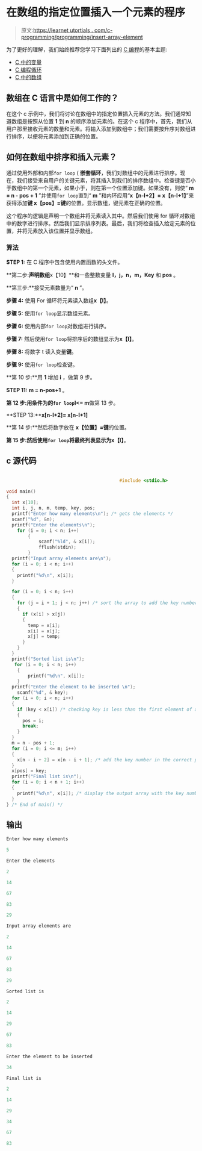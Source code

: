 # 在数组的指定位置插入一个元素的程序

> 原文:[https://learnet utortials . com/c-programming/programming/insert-array-element](https://learnetutorials.com/c-programming/programs/inserting-array-element)

为了更好的理解，我们始终推荐您学习下面列出的 [C 编程](../ "C programming")的基本主题:

*   [C 中的变量](../../c-programming/variables)
*   [C 编程循环](../../c-programming/loops "C programming loops")
*   [C 中的数组](../../c-programming/array)

## 数组在 C 语言中是如何工作的？

在这个 c 示例中，我们将讨论在数组中的指定位置插入元素的方法。我们通常知道数组是按照从位置 **1** 到 **n** 的顺序添加元素的。在这个 c 程序中，首先，我们从用户那里接收元素的数量和元素。将输入添加到数组中；我们需要按升序对数组进行排序，以便将元素添加到正确的位置。

## 如何在数组中排序和插入元素？

通过使用外部和内部`for loop` ( **嵌套循环**，我们对数组中的元素进行排序。现在，我们接受来自用户的关键元素，将其插入到我们的排序数组中。检查键是否小于数组中的第一个元素，如果小于，则在第一个位置添加键。如果没有，则使“ **m = n - pos + 1** ”并使用`for loop`直到“ **m** ”和内环应用“**x【n-I+2】= x【n-I+1】**”来获得添加**键 x【pos】=键**的位置。显示数组，键元素在正确的位置。

这个程序的逻辑是声明一个数组并将元素读入其中。然后我们使用 for 循环对数组中的数字进行排序。然后我们显示排序列表。最后，我们将检查插入给定元素的位置，并将元素放入该位置并显示数组。

### 算法

**STEP 1:** 在 C 程序中包含使用内置函数的头文件。

**第二步:**声明数组**x【10】**和一些整数变量 **I，j，n，m，Key** 和 **pos** 。

**第三步:**接受元素数量为“ **n** ”。

**步骤 4:** 使用 For 循环将元素读入数组**x【I】**。

**步骤 5:** 使用`for loop`显示数组元素。

**步骤 6:** 使用内部`for loop`对数组进行排序。

**步骤 7:** 然后使用`for loop`将排序后的数组显示为**x【I】**。

**步骤 8:** 将数字 t 读入变量**键**。

**步骤 9:** 使用`for loop`检查键。

**第 10 步:**用 **1** 增加 **i** ，做第 9 步。

**STEP 11:** **m = n-pos+1** 。

**第 12 步:**用条件为**的`for loop`I<= m**做第 13 步。

**STEP 13:****x[n-I+2]= x[n-I+1]**

**第 14 步:**然后将数字放在 **x【位置】=键**的位置。

**第 15 步:**然后使用`for loop`将最终列表显示为**x【I】**。

## c 源代码

```c

                                          #include <stdio.h>

void main()
{
  int x[10];
  int i, j, n, m, temp, key, pos;
  printf("Enter how many elements\n"); /* gets the elements */
  scanf("%d", &n);
  printf("Enter the elements\n");
    for (i = 0; i < n; i++)
        {
            scanf("%ld", & x[i]);
            fflush(stdin);
        }
  printf("Input array elements are\n");
  for (i = 0; i < n; i++)
  {
    printf("%d\n", x[i]);
  }

  for (i = 0; i < n; i++)
  {
    for (j = i + 1; j < n; j++) /* sort the array to add the key number in correct position */
    {
      if (x[i] > x[j])
      {
        temp = x[i];
        x[i] = x[j];
        x[j] = temp;
      }
    }
  }
  printf("Sorted list is\n");
   for (i = 0; i < n; i++)
    {
        printf("%d\n", x[i]);
    }
  printf("Enter the element to be inserted \n");
    scanf("%d", & key);        
  for (i = 0; i < n; i++)
  {
    if (key < x[i]) /* checking key is less than the first element of array */
    {
      pos = i;
      break;
    }
  }
  m = n - pos + 1;
  for (i = 0; i <= m; i++)
  {
    x[n - i + 2] = x[n - i + 1]; /* add the key number in the correct position */
  }
  x[pos] = key;
  printf("Final list is\n");
  for (i = 0; i < n + 1; i++)
  {
    printf("%d\n", x[i]); /* display the output array with the key number added  */
  }
} /* End of main() */

```

## 输出

```c
Enter how many elements

5

Enter the elements

2

14

67

83

29

Input array elements are

2

14

67

83

29

Sorted list is

2

14

29

67

83

Enter the element to be inserted

34

Final list is

2

14

29

34

67

83
```